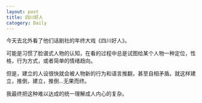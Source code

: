 ```yaml
---
layout: post
title: 四川好人
catogery: Daily
---
```


今天去北外看了他们话剧社的年终大戏《四川好人》。  

可能是习惯了脸谱式人物的认知，在看的过程中总是试图给某个人物一种定位，性格，行为方式，或者简单的情绪趋向。  

但是，建立的人设很快就会被人物新的行为和语言推翻，甚至自相矛盾。就这样建立，推倒，建立，推倒...无果而终。  

我最终把这种难以达成的统一理解成人内心的复杂。





